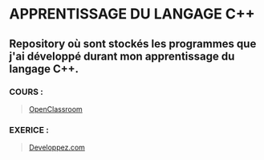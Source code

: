# APPRENTISSAGE DU LANGAGE C++ #

## Repository où sont stockés les programmes que j'ai développé durant mon apprentissage du langage C++. ##

### COURS : ###

> [OpenClassroom](https://openclassrooms.com/fr/courses/1894236-apprenez-a-programmer-en-c)

### EXERICE : ###

> [Developpez.com](https://cpp.developpez.com/tutoriels/exercice-corriges-ihm-debutant/)
